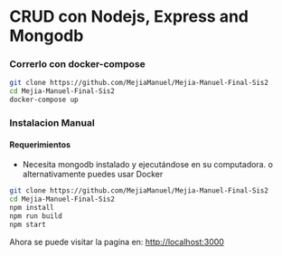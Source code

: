 # CRUD con Nodejs, Express and Mongodb

### Correrlo con docker-compose

```bash
git clone https://github.com/MejiaManuel/Mejia-Manuel-Final-Sis2
cd Mejia-Manuel-Final-Sis2
docker-compose up
```

### Instalacion Manual

#### Requerimientos

* Necesita mongodb instalado y ejecutándose en su computadora. o alternativamente puedes usar Docker

```bash
git clone https://github.com/MejiaManuel/Mejia-Manuel-Final-Sis2
cd Mejia-Manuel-Final-Sis2
npm install
npm run build
npm start
```

Ahora se puede visitar la pagina en: <a target="_blank" href="http://localhost:3000">http://localhost:3000</a>

